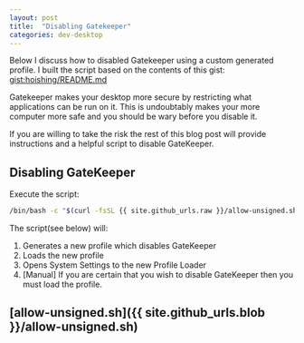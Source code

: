 ```yaml
---
layout: post
title:  "Disabling Gatekeeper"
categories: dev-desktop
---
```


Below I discuss how to disabled Gatekeeper using a custom generated profile.
I built the script based on the contents of this gist: [gist:hoishing/README.md](https://gist.github.com/hoishing/cadd905b095e15531467255b537f6906)

Gatekeeper makes your desktop more secure by restricting what applications can be run on it.
This is undoubtably makes your more computer more safe and you should be wary before you disable it.

If you are willing to take the risk the rest of this blog post will provide instructions and a helpful script to disable GateKeeper.

## Disabling GateKeeper
Execute the script:
```zsh
/bin/bash -c "$(curl -fsSL {{ site.github_urls.raw }}/allow-unsigned.sh)"
```

The script(see below) will:
1. Generates a new profile which disables GateKeeper
2. Loads the new profile
3. Opens System Settings to the new Profile Loader
4. [Manual] If you are certain that you wish to disable GateKeeper then you must load the profile.

## [allow-unsigned.sh]({{ site.github_urls.blob }}/allow-unsigned.sh)
<script src="https://emgithub.com/embed-v2.js?target={{ site.github_urls.blob }}/allow-unsigned.sh&style=default&type=code&showBorder=on&showLineNumbers=on&showFileMeta=on&showCopy=on"></script>
